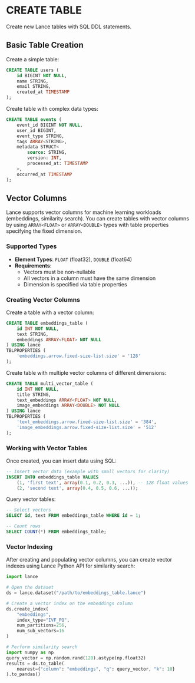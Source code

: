 # CREATE TABLE

Create new Lance tables with SQL DDL statements.

## Basic Table Creation

Create a simple table:

```sql
CREATE TABLE users (
    id BIGINT NOT NULL,
    name STRING,
    email STRING,
    created_at TIMESTAMP
);
```

Create table with complex data types:

```sql
CREATE TABLE events (
    event_id BIGINT NOT NULL,
    user_id BIGINT,
    event_type STRING,
    tags ARRAY<STRING>,
    metadata STRUCT<
        source: STRING,
        version: INT,
        processed_at: TIMESTAMP
    >,
    occurred_at TIMESTAMP
);
```

## Vector Columns

Lance supports vector columns for machine learning workloads (embeddings, similarity search). You can create tables with vector columns by using `ARRAY<FLOAT>` or `ARRAY<DOUBLE>` types with table properties specifying the fixed dimension.

### Supported Types

- **Element Types**: `FLOAT` (float32), `DOUBLE` (float64)
- **Requirements**:
  - Vectors must be non-nullable
  - All vectors in a column must have the same dimension
  - Dimension is specified via table properties

### Creating Vector Columns

Create a table with a vector column:

```sql
CREATE TABLE embeddings_table (
    id INT NOT NULL,
    text STRING,
    embeddings ARRAY<FLOAT> NOT NULL
) USING lance
TBLPROPERTIES (
    'embeddings.arrow.fixed-size-list.size' = '128'
);
```

Create table with multiple vector columns of different dimensions:

```sql
CREATE TABLE multi_vector_table (
    id INT NOT NULL,
    title STRING,
    text_embeddings ARRAY<FLOAT> NOT NULL,
    image_embeddings ARRAY<DOUBLE> NOT NULL
) USING lance
TBLPROPERTIES (
    'text_embeddings.arrow.fixed-size-list.size' = '384',
    'image_embeddings.arrow.fixed-size-list.size' = '512'
);
```

### Working with Vector Tables

Once created, you can insert data using SQL:

```sql
-- Insert vector data (example with small vectors for clarity)
INSERT INTO embeddings_table VALUES
    (1, 'first text', array(0.1, 0.2, 0.3, ...)), -- 128 float values
    (2, 'second text', array(0.4, 0.5, 0.6, ...));
```

Query vector tables:

```sql
-- Select vectors
SELECT id, text FROM embeddings_table WHERE id = 1;

-- Count rows
SELECT COUNT(*) FROM embeddings_table;
```

### Vector Indexing

After creating and populating vector columns, you can create vector indexes using Lance Python API for similarity search:

```python
import lance

# Open the dataset
ds = lance.dataset("/path/to/embeddings_table.lance")

# Create a vector index on the embeddings column
ds.create_index(
    "embeddings",
    index_type="IVF_PQ",
    num_partitions=256,
    num_sub_vectors=16
)

# Perform similarity search
import numpy as np
query_vector = np.random.rand(128).astype(np.float32)
results = ds.to_table(
    nearest={"column": "embeddings", "q": query_vector, "k": 10}
).to_pandas()
```